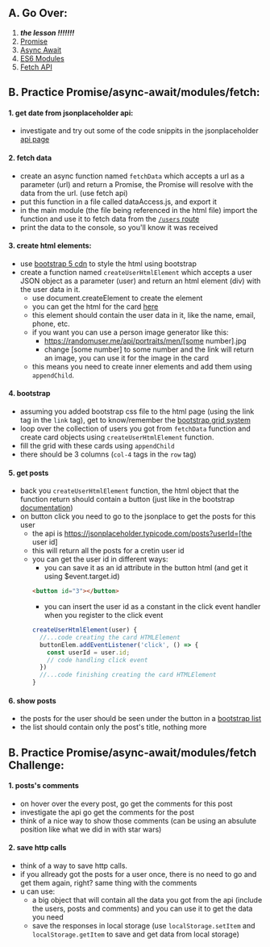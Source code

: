 ## A. Go Over:

1. ***the lesson !!!!!!!***
2. [Promise](https://www.youtube.com/watch?v=DHvZLI7Db8E)
3. [Async Await](https://www.youtube.com/watch?v=V_Kr9OSfDeU)
4. [ES6 Modules](https://www.youtube.com/watch?v=cRHQNNcYf6s)
5. [Fetch API](https://www.youtube.com/watch?v=cuEtnrL9-H0)

## B. Practice Promise/async-await/modules/fetch: 
  #### 1. get date from jsonplaceholder api:
  * investigate and try out some of the code snippits in the jsonplaceholder [api page](https://jsonplaceholder.typicode.com/guide/)
  #### 2. fetch data
  * create an async function named `fetchData` which accepts a url as a parameter (url) and return a Promise, the Promise will resolve with the data from the url. (use fetch api)
  * put this function in a file called dataAccess.js, and export it
  * in the main module (the file being referenced in the html file) import the function and use it to fetch data from the [`/users` route](https://jsonplaceholder.typicode.com/users) 
  * print the data to the console, so you'll know it was received

  #### 3. create html elements:
  * use [bootstrap 5 cdn](https://cdn.jsdelivr.net/npm/bootstrap@5.0.2/dist/css/bootstrap.min.css) to style the html using bootstrap 
  * create a function named `createUserHtmlElement` which accepts a user JSON object as a parameter (user) and return an html element (div) with the user data in it.
    * use document.createElement to create the element
    * you can get the html for the card [here](https://getbootstrap.com/docs/5.2/components/card/)
    *  this element should contain the user data in it, like the name, email, phone, etc.
    *  if you want you can use a person image generator like this:
       *  https://randomuser.me/api/portraits/men/[some number].jpg
       *  change [some number] to some number and the link will return an image, you can use it for the image in the card
    * this means you need to create inner elements and add them using `appendChild`.
  
  #### 4. bootstrap
  * assuming you added bootstrap css file to the html page (using the link tag in the `link` tag), get to know/remember the [bootstrap grid system](https://getbootstrap.com/docs/5.2/layout/grid/)
  * loop over the collection of users you got from `fetchData` function and create card objects using `createUserHtmlElement` function.
  * fill the grid with these cards using `appendChild`
  * there should be 3 columns (`col-4` tags in the `row` tag)
   
  #### 5. get posts
  * back you `createUserHtmlElement` function, the html object that the function return should contain a button (just like in the bootstrap [documentation](https://getbootstrap.com/docs/5.2/components/card/#example))
  * on button click you need to go to the jsonplace to get the posts for this user
    * the api is https://jsonplaceholder.typicode.com/posts?userId=[the user id]
    * this will return all the posts for a cretin user id
    * you can get the user id in different ways:
      * you can save it as an id attribute in the button html (and get it using $event.target.id)
      ```html
      <button id="3"></button>  
      ```
      * you can insert the user id as a constant in the click event handler when you register to the click event
      ```js
      createUserHtmlElement(user) {
        //...code creating the card HTMLElement
        buttonElem.addEventListener('click', () => {
          const userId = user.id;
          // code handling click event
        })
        //...code finishing creating the card HTMLElement
      }
      ```
  #### 6. show posts
  * the posts for the user should be seen under the button in a [bootstrap list](https://getbootstrap.com/docs/5.2/components/list-group/#basic-example)
  * the list should contain only the post's title, nothing more 


## B. Practice Promise/async-await/modules/fetch Challenge:
  #### 1. posts's comments
  * on hover over the every post, go get the comments for this post
  * investigate the api go get the comments for the post
  * think of a nice way to show those comments (can be using an absulute position like what we did in with star wars)
  #### 2. save http calls
  * think of a way to save http calls.
  * if you allready got the posts for a user once, there is no need to go and get them again, right? same thing with the comments
  * u can use:
    * a big object that will contain all the data you got from the api (include the users, posts and comments) and you can use it to get the data you need  
    * save the responses in local storage (use `localStorage.setItem` and `localStorage.getItem` to save and get data from local storage)